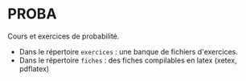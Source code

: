 # PROBA

Cours et exercices de probabilité.

- Dans le répertoire ```exercices``` : une banque de fichiers d'exercices.
- Dans le répertoire ```fiches``` : des fiches compilables en latex (xetex, pdflatex)
